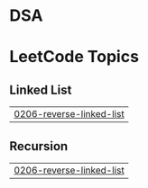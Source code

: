 # DSA
<!---LeetCode Topics Start-->
# LeetCode Topics
## Linked List
|  |
| ------- |
| [0206-reverse-linked-list](https://github.com/abhiikyaa/DSA/tree/master/0206-reverse-linked-list) |
## Recursion
|  |
| ------- |
| [0206-reverse-linked-list](https://github.com/abhiikyaa/DSA/tree/master/0206-reverse-linked-list) |
<!---LeetCode Topics End-->